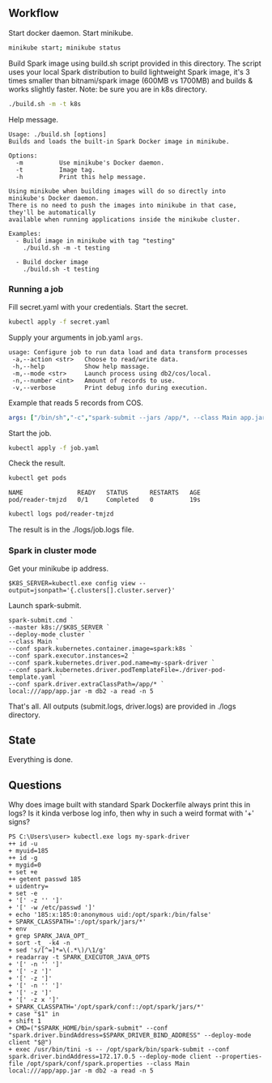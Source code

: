 ## Workflow  

Start docker daemon. Start minikube.
```bash
minikube start; minikube status
```

Build Spark image using build.sh script provided in this directory. The script uses your local Spark distribution
to build lightweight Spark image, it's 3 times smaller than bitnami/spark image (600MB vs 1700MB) and builds & works
slightly faster.
Note: be sure you are in k8s directory.
```bash
./build.sh -m -t k8s
```

Help message.

```text
Usage: ./build.sh [options]
Builds and loads the built-in Spark Docker image in minikube.

Options:
  -m          Use minikube's Docker daemon.
  -t          Image tag.
  -h          Print this help message.

Using minikube when building images will do so directly into minikube's Docker daemon.
There is no need to push the images into minikube in that case, they'll be automatically
available when running applications inside the minikube cluster.

Examples:
  - Build image in minikube with tag "testing"
    ./build.sh -m -t testing

  - Build docker image
    ./build.sh -t testing
```


### Running a job  

Fill secret.yaml with your credentials. Start the secret.

```bash
kubectl apply -f secret.yaml
```

Supply your arguments in job.yaml `args`.
```text
usage: Configure job to run data load and data transform processes
 -a,--action <str>   Choose to read/write data.
 -h,--help           Show help massage.
 -m,--mode <str>     Launch process using db2/cos/local.
 -n,--number <int>   Amount of records to use.
 -v,--verbose        Print debug info during execution.
```

Example that reads 5 records from COS.
```yaml
args: ["/bin/sh","-c","spark-submit --jars /app/*, --class Main app.jar -m db2 -a read -n 5"]
```

Start the job.
```bash
kubectl apply -f job.yaml
```

Check the result.
```bash
kubectl get pods
```
```text
NAME               READY   STATUS      RESTARTS   AGE
pod/reader-tmjzd   0/1     Completed   0          19s
```
```bash
kubectl logs pod/reader-tmjzd
```

The result is in the ./logs/job.logs file.


### Spark in cluster mode

Get your minikube ip address.
```shell
$K8S_SERVER=kubectl.exe config view --output=jsonpath='{.clusters[].cluster.server}'
```

Launch spark-submit.
```shell
spark-submit.cmd `
--master k8s://$K8S_SERVER `
--deploy-mode cluster `
--class Main `
--conf spark.kubernetes.container.image=spark:k8s `
--conf spark.executor.instances=2 `
--conf spark.kubernetes.driver.pod.name=my-spark-driver `
--conf spark.kubernetes.driver.podTemplateFile=./driver-pod-template.yaml `
--conf spark.driver.extraClassPath=/app/* `
local:///app/app.jar -m db2 -a read -n 5
```

That's all. All outputs (submit.logs, driver.logs) are provided in ./logs directory.


## State
Everything is done.


## Questions

Why does image built with standard Spark Dockerfile always print this in logs? Is it kinda verbose log info, then why
in such a weird format with '+' signs?

```text
PS C:\Users\user> kubectl.exe logs my-spark-driver
++ id -u
+ myuid=185
++ id -g
+ mygid=0
+ set +e
++ getent passwd 185
+ uidentry=
+ set -e
+ '[' -z '' ']'
+ '[' -w /etc/passwd ']'
+ echo '185:x:185:0:anonymous uid:/opt/spark:/bin/false'
+ SPARK_CLASSPATH=':/opt/spark/jars/*'
+ env
+ grep SPARK_JAVA_OPT_
+ sort -t_ -k4 -n
+ sed 's/[^=]*=\(.*\)/\1/g'
+ readarray -t SPARK_EXECUTOR_JAVA_OPTS
+ '[' -n '' ']'
+ '[' -z ']'
+ '[' -z ']'
+ '[' -n '' ']'
+ '[' -z ']'
+ '[' -z x ']'
+ SPARK_CLASSPATH='/opt/spark/conf::/opt/spark/jars/*'
+ case "$1" in
+ shift 1
+ CMD=("$SPARK_HOME/bin/spark-submit" --conf "spark.driver.bindAddress=$SPARK_DRIVER_BIND_ADDRESS" --deploy-mode client "$@")
+ exec /usr/bin/tini -s -- /opt/spark/bin/spark-submit --conf spark.driver.bindAddress=172.17.0.5 --deploy-mode client --properties-file /opt/spark/conf/spark.properties --class Main local:///app/app.jar -m db2 -a read -n 5
```
